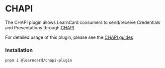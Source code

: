 # CHAPI

The CHAPI plugin allows LearnCard consumers to send/receive Credentials and Presentations through [CHAPI](../../tutorials/explore-advanced-topics/chapi/).&#x20;

For detailed usage of this plugin, please see the [CHAPI guides](../../tutorials/explore-advanced-topics/chapi/)

### Installation

```bash
pnpm i @learncard/chapi-plugin
```
